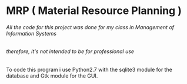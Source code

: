 # MRP ( Material Resource Planning )
###### *All the code for this project was done for my class in Management of Information Systems* 
###### *therefore, it's not intended to be for professional use*

To code this program i use Python2.7 with the sqlite3 module for the
database and Gtk module for the GUI.
